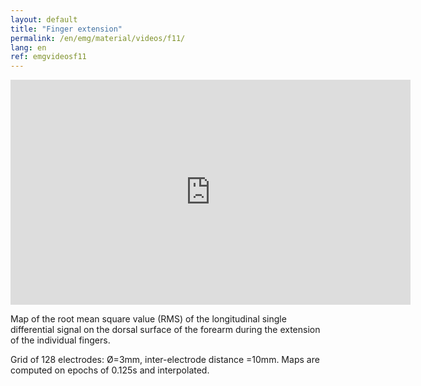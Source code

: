 ```yaml
---
layout: default
title: "Finger extension"
permalink: /en/emg/material/videos/f11/
lang: en
ref: emgvideosf11
---
```


<iframe width="640" height="360" src="https://www.youtube-nocookie.com/embed/x2ldzX5Gsdw?si=61fSMJ25odCPWGgt" title="YouTube video player" frameborder="0" allow="accelerometer; autoplay; clipboard-write; encrypted-media; gyroscope; picture-in-picture; web-share" allowfullscreen></iframe>

Map of the root mean square value (RMS) of the longitudinal single differential signal on the dorsal surface of the forearm during the extension of the individual fingers.

Grid of 128 electrodes: Ø=3mm, inter-electrode distance =10mm. Maps are computed on epochs of 0.125s and interpolated.
